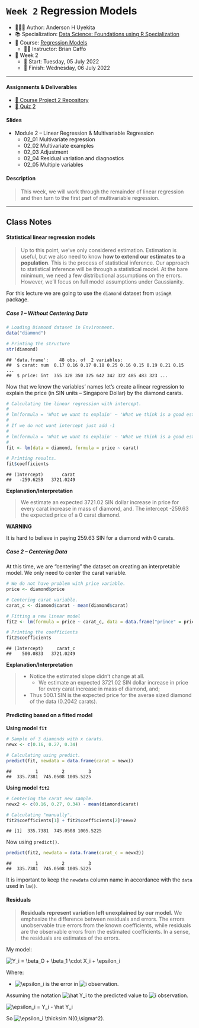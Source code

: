 `Week 2` Regression Models
================

-   👨🏻‍💻 Author: Anderson H Uyekita
-   📚 Specialization: <a
    href="https://www.coursera.org/specializations/data-science-foundations-r"
    target="_blank" rel="noopener">Data Science: Foundations using R
    Specialization</a>
-   📖 Course:
    <a href="https://www.coursera.org/learn/regression-models"
    target="_blank" rel="noopener">Regression Models</a>
    -   🧑‍🏫 Instructor: Brian Caffo
-   📆 Week 2
    -   🚦 Start: Tuesday, 05 July 2022
    -   🏁 Finish: Wednesday, 06 July 2022

------------------------------------------------------------------------

#### Assignments & Deliverables

-   [🚀 Course Project 2
    Repository](https://github.com/AndersonUyekita/regression-models_course-project-2)
-   [📝 Quiz 2](./quiz-2_regression-models.md)

#### Slides

-   Module 2 – Linear Regression & Multivariable Regression
    -   02_01 Multivariate regression
    -   02_02 Multivariate examples
    -   02_03 Adjustment
    -   02_04 Residual variation and diagnostics
    -   02_05 Multiple variables

#### Description

> This week, we will work through the remainder of linear regression and
> then turn to the first part of multivariable regression.

------------------------------------------------------------------------

## Class Notes

#### Statistical linear regression models

> Up to this point, we’ve only considered estimation. Estimation is
> useful, but we also need to know **how to extend our estimates to a
> population**. This is the process of statistical inference. Our
> approach to statistical inference will be through a statistical model.
> At the bare minimum, we need a few distributional assumptions on the
> errors. However, we’ll focus on full model assumptions under
> Gaussianity.

For this lecture we are going to use the `diamond` dataset from `UsingR`
package.

##### Case 1 – Without Centering Data

``` r
# Loading Diamond dataset in Environment.
data("diamond")

# Printing the structure
str(diamond)
```

    ## 'data.frame':    48 obs. of  2 variables:
    ##  $ carat: num  0.17 0.16 0.17 0.18 0.25 0.16 0.15 0.19 0.21 0.15 ...
    ##  $ price: int  355 328 350 325 642 342 322 485 483 323 ...

Now that we know the variables’ names let’s create a linear regression
to explain the price (in SIN units – Singapore Dollar) by the diamond
carats.

``` r
# Calculating the linear regression with intercept.
#
# lm(formula = 'What we want to explain' ~ 'What we think is a good estimator' )
#
# If we do not want intercept just add -1
#
# lm(formula = 'What we want to explain' ~ 'What we think is a good estimator' - 1 ) # With no intercept
#
fit <- lm(data = diamond, formula = price ~ carat)

# Printing results.
fit$coefficients
```

    ## (Intercept)       carat 
    ##   -259.6259   3721.0249

**Explanation/Interpretation**

> We estimate an expected 3721.02 SIN dollar increase in price for every
> carat increase in mass of diamond, and. The intercept -259.63 the
> expected price of a 0 carat diamond.

**WARNING**

It is hard to believe in paying 259.63 SIN for a diamond with 0 carats.

##### Case 2 – Centering Data

At this time, we are “centering” the dataset on creating an
interpretable model. We only need to center the carat variable.

``` r
# We do not have problem with price variable.
price <- diamond$price

# Centering carat variable.
carat_c <- diamond$carat - mean(diamond$carat)

# Fitting a new linear model
fit2 <- lm(formula = price ~ carat_c, data = data.frame("prince" = price, "carat_c" = carat_c))

# Printing the coefficients
fit2$coefficients
```

    ## (Intercept)     carat_c 
    ##    500.0833   3721.0249

**Explanation/Interpretation**

> -   Notice the estimated slope didn’t change at all.
>     -   We estimate an expected 3721.02 SIN dollar increase in price
>         for every carat increase in mass of diamond, and;
> -   Thus 500.1 SIN is the expected price for the averae sized diamond
>     of the data (0.2042 carats).

#### Predicting based on a fitted model

**Using model `fit`**

``` r
# Sample of 3 diamonds with x carats.
newx <- c(0.16, 0.27, 0.34)

# Calculating using predict.
predict(fit, newdata = data.frame(carat = newx))
```

    ##         1         2         3 
    ##  335.7381  745.0508 1005.5225

**Using model `fit2`**

``` r
# Centering the carat new sample.
newx2 <- c(0.16, 0.27, 0.34) - mean(diamond$carat)

# Calculating "manually".
fit2$coefficients[1] + fit2$coefficients[2]*newx2
```

    ## [1]  335.7381  745.0508 1005.5225

Now using `predict()`.

``` r
predict(fit2, newdata = data.frame(carat_c = newx2))
```

    ##         1         2         3 
    ##  335.7381  745.0508 1005.5225

It is important to keep the `newdata` column name in accordance with the
`data` used in `lm()`.

#### Residuals

> **Residuals represent variation left unexplained by our model.** We
> emphasize the difference between residuals and errors. The errors
> unobservable true errors from the known coefficients, while residuals
> are the observable errors from the estimated coefficients. In a sense,
> the residuals are estimates of the errors.

My model:

![Y_i = \\beta_O + \\beta_1 \\cdot X_i + \\epsilon_i](https://latex.codecogs.com/png.image?%5Cdpi%7B110%7D&space;%5Cbg_white&space;Y_i%20%3D%20%5Cbeta_O%20%2B%20%5Cbeta_1%20%5Ccdot%20X_i%20%2B%20%5Cepsilon_i "Y_i = \beta_O + \beta_1 \cdot X_i + \epsilon_i")

Where:

-   ![\\epsilon_i](https://latex.codecogs.com/png.image?%5Cdpi%7B110%7D&space;%5Cbg_white&space;%5Cepsilon_i "\epsilon_i")
    is the error in
    ![i](https://latex.codecogs.com/png.image?%5Cdpi%7B110%7D&space;%5Cbg_white&space;i "i")
    observation.

Assuming the notation
![\\hat Y_i](https://latex.codecogs.com/png.image?%5Cdpi%7B110%7D&space;%5Cbg_white&space;%5Chat%20Y_i "\hat Y_i")
to the predicted value to
![i](https://latex.codecogs.com/png.image?%5Cdpi%7B110%7D&space;%5Cbg_white&space;i "i")
observation.

![\\epsilon_i = Y_i - \\hat Y_i](https://latex.codecogs.com/png.image?%5Cdpi%7B110%7D&space;%5Cbg_white&space;%5Cepsilon_i%20%3D%20Y_i%20-%20%5Chat%20Y_i "\epsilon_i = Y_i - \hat Y_i")

So
![\\epsilon_i \\thicksim N(0,\\sigma^2)](https://latex.codecogs.com/png.image?%5Cdpi%7B110%7D&space;%5Cbg_white&space;%5Cepsilon_i%20%5Cthicksim%20N%280%2C%5Csigma%5E2%29 "\epsilon_i \thicksim N(0,\sigma^2)").
